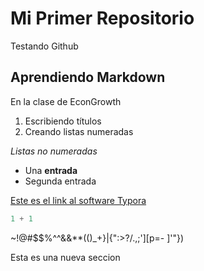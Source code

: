 # Mi Primer Repositorio
Testando Github

 

## Aprendiendo Markdown

 
En la clase de EconGrowth

1. Escribiendo títulos
2. Creando listas numeradas

 
*Listas no numeradas*

 

* Una **entrada** 
* Segunda entrada

 

 

[Este es el link al software Typora]( https://typora.io/) 

 

```python
1 + 1
```
~!@#$$%^^&&**(()_+}|{":>?/.,;'][p=-   ]'"})

Esta es una nueva seccion